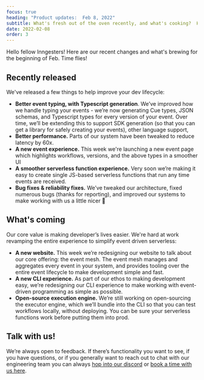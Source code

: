 ```yaml
---
focus: true
heading: "Product updates:  Feb 8, 2022"
subtitle: What's fresh out of the oven recently, and what's cooking?  Here's our bi-weekly product deep dive.
date: 2022-02-08
order: 3
---
```


Hello fellow Inngesters!  Here are our recent changes and what's brewing for the beginning of Feb.  Time flies!

## Recently released

We've released a few things to help improve your dev lifecycle:

- **Better event typing, with Typescript generation**.  We’ve improved how we handle typing your events - we’re now generating Cue types, JSON schemas, and Typescript types for every version of your event.  Over time, we’ll be extending this to support SDK generation (so that you can get a library for safely creating your events), other language support,
- **Better performance.**  Parts of our system have been tweaked to reduce latency by 60x.
- **A new event experience.**  This week we're launching a new event page which highlights workflows, versions, and the above types in a smoother UI
- **A smoother serverless function experience.**  Very soon we’re making it easy to create single JS-based serverless functions that run any time events are received.
- **Bug fixes & reliability fixes.**  We’ve tweaked our architecture, fixed numerous bugs (thanks for reporting), and improved our systems to make working with us a little nicer 🙂

## What's coming

Our core value is making developer’s lives easier.  We're hard at work revamping the entire experience to simplify event driven serverless:

- **A new website.**  This week we’re redesigning our website to talk about our core offering:  the event mesh.  The event mesh manages and aggregates every event in your system, and provides tooling over the entire event lifecycle to make development simple and fast.
- **A new CLI experience.**  As part of our ethos to making development easy, we’re redesigning our CLI experience to make working with event-driven programming as simple as possible.
- **Open-source execution engine.**  We’re still working on open-sourcing the executor engine, which we’ll bundle into the CLI so that you can test workflows locally, without deploying.  You can be sure your serverless functions work before putting them into prod.

## Talk with us!

We’re always open to feedback.  If there’s functionality you want to see, if you have questions, or if you generally want to reach out to chat with our engineering team you can always [hop into our discord](https://discord.com/invite/EuesV2ZSnX) or [book a time with us here](https://calendly.com/inngest-thb/30min).


<div className="text-center" style={{ marginTop: 80 }}>
	<img src="/dancing-baby-1.gif" alt="" />
</div>

